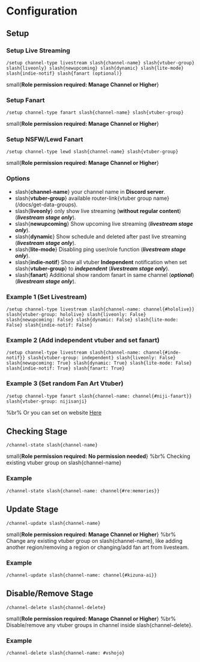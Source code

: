 # Configuration

## Setup
### Setup Live Streaming
```slash
/setup channel-type livestream slash{channel-name} slash{vtuber-group} slash{liveonly} slash{newupcoming} slash{dynamic} slash{lite-mode} slash{indie-notif} slash{fanart (optional)}
```
small{**Role permission required: Manage Channel or Higher**}
### Setup Fanart
```slash
/setup channel-type fanart ​slash{channel-name} slash{vtuber-group}
```
small{**Role permission required: Manage Channel or Higher**}
### Setup NSFW/Lewd Fanart
```slash
/setup channel-type lewd ​slash{channel-name} slash{vtuber-group}
```
small{**Role permission required: Manage Channel or Higher**}

### Options
- slash{**channel-name**} your channel name in **Discord server**.
- slash{**vtuber-group**} available router-link{vtuber group name}(/docs/get-data-groups).
- slash{**liveonly**} only show live streaming (**without regular content**) (***livestream stage only***).
- slash{**newupcoming**} Show upcoming live streaming (***livestream stage only***).
- slash{**dynamic**} Show schedule and deleted after past live streaming (***livestream stage only***).
- slash{**lite-mode**} Disabling ping user/role function (***livestream stage only***).
- slash{**indie-notif**} Show all vtuber **Independent** notification when set slash{**vtuber-group**} to ***independent*** (***livestream stage only***).
- slash{**fanart**} Additional show random fanart in same channel (***optional***) (***livestream stage only***).

### Example 1 (Set Livestream)
```slash
/setup channel-type livestream slash{channel-name: channel{#hololive}} slash{vtuber-group: hololive} slash{liveonly: False} slash{newupcoming: False} slash{dynamic: False} slash{lite-mode: False} slash{indie-notif: False}
```
### Example 2 (Add independent vtuber and set fanart)
```slash
/setup channel-type livestream slash{channel-name: channel{#inde-notif}} slash{vtuber-group: independent} slash{liveonly: False} slash{newupcoming: True} slash{dynamic: True} slash{lite-mode: False} slash{indie-notif: True} slash{fanart: True}
```
### Example 3 (Set random Fan Art Vtuber)
```slash
/setup channel-type fanart slash{channel-name: channel{#niji-fanart}} slash{vtuber-group: nijisanji}
```
%br%
Or you can set on website [Here](https://web-admin.humanz.moe/login)

## Checking Stage
```slash
/channel-state slash{channel-name}
```
small{**Role permission required: No permission needed**}
%br%
Checking existing vtuber group on slash{channel-name}

### Example
```slash
/channel-state slash{channel-name: channel{#re:memories}}
```

## Update Stage
```slash
/channel-update slash{channel-name}
```
small{**Role permission required: Manage Channel or Higher**}
%br%
Change any existing vtuber group on slash{channel-name}, like adding another region/removing a region or changing/add fan art from livesteam.

### Example
```slash
/channel-update slash{channel-name: channel{#kizuna-ai}}
```
## Disable/Remove Stage
```slash
/channel-delete slash{channel-delete}
```
small{**Role permission required: Manage Channel or Higher**}
%br% 
Disable/remove any vtuber groups in channel inside slash{channel-delete}. 

### Example
```slash
/channel-delete slash{channel-name: #vshojo}
```
